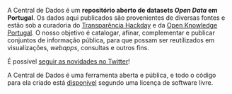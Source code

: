 A Central de Dados é um **repositório aberto de datasets _Open Data_ em
Portugal**. Os dados aqui publicados são provenientes de diversas fontes e
estão sob a curadoria do [Transparência
Hackday](http://transparenciahackday.org) e da [Open Knowledge
Portugal](http://okfn.org/network/portugal). O nosso objetivo é catalogar,
afinar, complementar e publicar conjuntos de informação pública, para que
possam ser reutilizados em visualizações, *webapps*, consultas e outros fins.

É possível [seguir as novidades no Twitter](https://twitter.com/CentralDeDados)!

A Central de Dados é uma ferramenta aberta e pública, e todo o código para ela
criado está [disponível](https://github.com/centraldedados/centraldedados.pt) segundo
uma licença de software livre.

